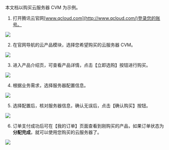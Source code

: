 
本文档以购买云服务器 CVM 为示例。

1. 打开腾讯云官网[www.qcloud.com](http://www.qcloud.com/)登录您的账号。

![](//mc.qcloudimg.com/static/img/d51b3731e513004796b196e9ae8e134b/image.png)

2. 在官网导航的云产品模块，选择您希望购买的云服务器 CVM。

![](//mc.qcloudimg.com/static/img/c34415c6526ae7a5d88688471828fed0/image.png)

3. 进入产品介绍页，可查看产品详情，点击【立即选购】按钮进行购买。

![](//mc.qcloudimg.com/static/img/4d477daa109b8d3315cc42a68a9e20ce/image.png)

4. 根据业务需求，选择服务器配置信息。

![](//mc.qcloudimg.com/static/img/245d7ca5bf6563eae1616545e548e074/image.png)

5. 选择配置后，核对服务器信息，确认无误后，点击【确认购买】按钮。

![](//mc.qcloudimg.com/static/img/ea3e9d15c117acafa699b74608108c2f/image.png)

6. 订单支付成功后可在【我的订单】页面查看到刚购买的产品，如果订单状态为**分配完成**，就可以使用您购买的云服务器了。

![](//mc.qcloudimg.com/static/img/e36d51e7e441c95f61d2bd64d712cdf7/image.png)

